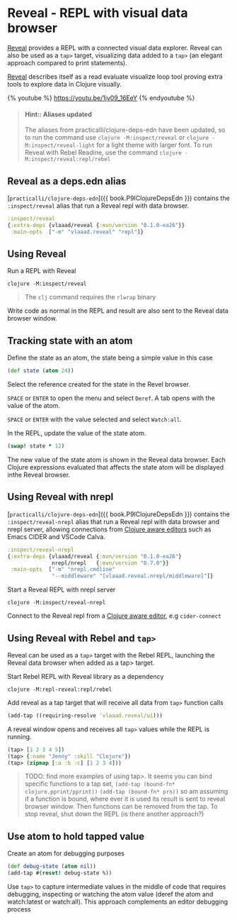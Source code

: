 # Reveal - REPL with visual data browser
[Reveal](https://github.com/vlaaad/reveal) provides a REPL with a connected visual data explorer.  Reveal can also be used as a `tap>` target, visualizing data added to a `tap>` (an elegant approach compared to print statements).

[Reveal](https://github.com/vlaaad/reveal) describes itself as a read evaluate visualize loop tool proving extra tools to explore data in Clojure visually.

{% youtube %}
https://youtu.be/1jy09_16EeY
{% endyoutube %}

> #### Hint:: Aliases updated
> The aliases from practicalli/clojure-deps-edn have been updated, so to run the command use `clojure -M:inspect/reveal` or `clojure -M:inspect/reveal-light` for a light theme with larger font.
> To run Reveal with Rebel Readine, use the command `clojure -M:inspect/reveal:repl/rebel`

## Reveal as a deps.edn alias
[`practicalli/clojure-deps-edn`]({{ book.P9IClojureDepsEdn }}) contains the `:inspect/reveal` alias that run a Reveal repl with data browser.

```clojure
:inspect/reveal
{:extra-deps {vlaaad/reveal {:mvn/version "0.1.0-ea26"}}
 :main-opts  ["-m" "vlaaad.reveal" "repl"]}
```

## Using Reveal
Run a REPL with Reveal

```shell
clojure -M:inspect/reveal
```
> The `clj` command requires the `rlwrap` binary

Write code as normal in the REPL and result are also sent to the Reveal data browser window.

## Tracking state with an atom
Define the state as an atom, the state being a simple value in this case

```clojure
(def state (atom 24))
```

Select the reference created for the state in the Revel browser.

`SPACE` or `ENTER` to open the menu and select `Deref`.  A tab opens with the value of the atom.

`SPACE` or `ENTER` with the value selected and select `Watch:all`.

In the REPL, update the value of the state atom.

```clojure
(swap! state * 12)
```
The new value of the state atom is shown in the Reveal data browser.  Each Clojure expressions evaluated that affects the state atom will be displayed inthe Reveal browser.


## Using Reveal with nrepl
[`practicalli/clojure-deps-edn`]({{ book.P9IClojureDepsEdn }}) contains the `:inspect/reveal-nrepl` alias that run a Reveal repl with data browser and nrepl server, allowing connections from [Clojure aware editors](/clojure-editors/) such as Emacs CIDER and VSCode Calva.

```clojure
:inspect/reveal-nrepl
{:extra-deps {vlaaad/reveal {:mvn/version "0.1.0-ea26"}
              nrepl/nrepl   {:mvn/version "0.7.0"}}
 :main-opts  ["-m" "nrepl.cmdline"
              "--middleware" "[vlaaad.reveal.nrepl/middleware]"]}
```

Start a Reveal REPL with nrepl server

```
clojure -M:inspect/reveal-nrepl
```

Connect to the Reveal repl from a [Clojure aware editor](/clojure-editors/), e.g `cider-connect`


## Using Reveal with Rebel and `tap>`
Reveal can be used as a `tap>` target with the Rebel REPL, launching the Reveal data browser when added as a tap> target.

Start Rebel REPL with Reveal library as a dependency

```shell
clojure -M:repl-reveal:repl/rebel
```

Add reveal as a tap target that will receive all data from `tap>` function calls

```clojure
(add-tap ((requiring-resolve 'vlaaad.reveal/ui)))
```

A reveal window opens and receives all `tap>` values while the REPL is running.

```clojure
(tap> [1 2 3 4 5])
(tap> {:name "Jenny" :skill "Clojure"})
(tap> (zipmap [:a :b :c] [1 2 3 4]))
```

> TODO: find more examples of using tap>.
> It seems you can bind specific functions to a tap set, `(add-tap (bound-fn* clojure.pprint/pprint))` `(add-tap (bound-fn* prn))` so am assuming if a function is bound, where ever it is used its result is sent to reveal browser window.  Then functions can be removed from the tap.
> To stop reveal, shut down the REPL (is there another approach?)


## Use atom to hold tapped value
Create an atom for debugging purposes

```clojure
(def debug-state (atom nil))
(add-tap #(reset! debug-state %))
```

Use `tap>` to capture intermediate values in the middle of code that requires debugging, inspecting or watching the atom value (deref the atom and watch:latest or watch:all).  This approach complements an editor debugging process
